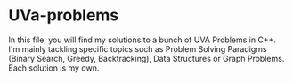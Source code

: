 # UVa-problems

In this file, you will find my solutions to a bunch of UVA Problems in C++. I'm mainly tackling specific topics such as Problem Solving Paradigms (Binary Search, Greedy, Backtracking), Data Structures or Graph Problems. Each solution is my own.
